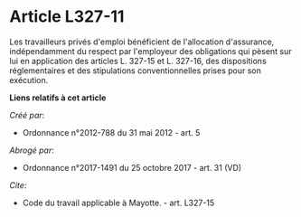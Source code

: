 # Article L327-11

Les travailleurs privés d'emploi bénéficient de l'allocation d'assurance, indépendamment du respect par l'employeur des
obligations qui pèsent sur lui en application des articles L. 327-15 et L. 327-16, des dispositions réglementaires et des
stipulations conventionnelles prises pour son exécution.

**Liens relatifs à cet article**

_Créé par_:

  - Ordonnance n°2012-788 du 31 mai 2012 - art. 5

_Abrogé par_:

  - Ordonnance n°2017-1491 du 25 octobre 2017 - art. 31 (VD)

_Cite_:

  - Code du travail applicable à Mayotte. - art. L327-15

